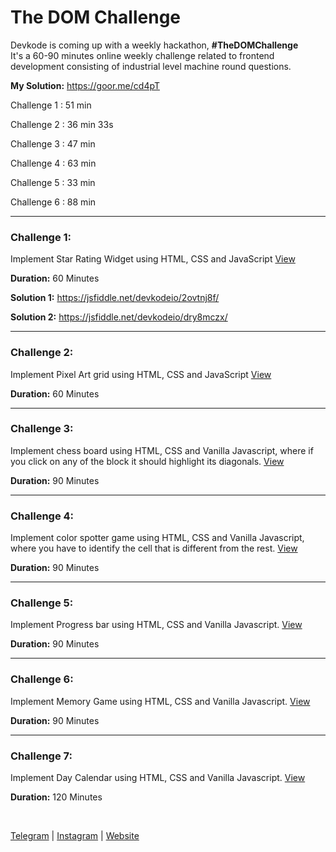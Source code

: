 # The DOM Challenge

Devkode is coming up with a weekly hackathon, **#TheDOMChallenge** <br />
It's a 60-90 minutes online weekly challenge related to frontend development consisting of
industrial level machine round questions.

**My Solution:** https://goor.me/cd4pT

Challenge 1 : 51 min

Challenge 2 : 36 min 33s

Challenge 3 : 47 min

Challenge 4 : 63 min

Challenge 5 : 33 min

Challenge 6 : 88 min

---

### Challenge 1:

Implement Star Rating Widget using HTML, CSS and JavaScript [View](./star-rating/README.md)

**Duration:** 60 Minutes <br/>

**Solution 1:** https://jsfiddle.net/devkodeio/2ovtnj8f/

**Solution 2:** https://jsfiddle.net/devkodeio/dry8mczx/

---

### Challenge 2:

Implement Pixel Art grid using HTML, CSS and JavaScript [View](./pixel-art/README.md)

**Duration:** 60 Minutes <br/>

---

### Challenge 3:

Implement chess board using HTML, CSS and Vanilla Javascript, where if you click on any of the block it should highlight its diagonals. [View](./chess-board/README.md)

**Duration:** 90 Minutes <br/>

---

### Challenge 4:

Implement color spotter game using HTML, CSS and Vanilla Javascript, where you have to identify the cell that is different from the rest. [View](./color-spotter/README.md)

**Duration:** 90 Minutes <br/>

---

### Challenge 5:

Implement Progress bar using HTML, CSS and Vanilla Javascript. [View](./progress-bar/README.md)

**Duration:** 90 Minutes <br/>

---

### Challenge 6:

Implement Memory Game using HTML, CSS and Vanilla Javascript. [View](./memory-game/README.md)

**Duration:** 90 Minutes <br/>

---

### Challenge 7:

Implement Day Calendar using HTML, CSS and Vanilla Javascript. [View](./calendar/README.md)

**Duration:** 120 Minutes <br/>

<br />

[Telegram](http://t.me/teamdevkode) | [Instagram](https://www.instagram.com/devkode.io/) | [Website](https://learn.devkode.io/)
